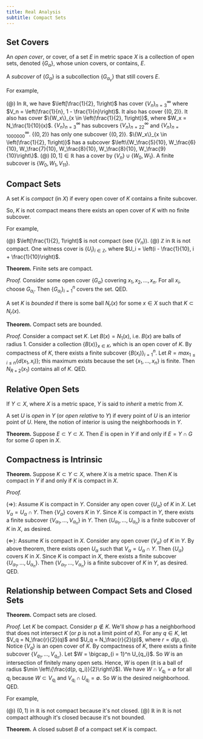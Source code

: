 ```yaml
---
title: Real Analysis
subtitle: Compact Sets
---
```


## Set Covers

An _open cover_, or cover, of a set $E$ in metric space $X$ is a collection of open sets, denoted $\{G_\alpha\}$, whose union covers, or contains, $E$.

A _subcover_ of $\{G_\alpha\}$ is a subcollection $\{G_{\alpha_\gamma}\}$ that still covers $E$.

For example,

(@) In $\mathbb{R}$, we have $\left[\frac{1}{2}, 1\right)$ has cover $\{V_n\}_{n = 3}^{\infty}$ where $V_n = \left(\frac{1}{n}, 1 - \frac{1}{n}\right)$. It also has cover $\{(0, 2)\}$. It also has cover $\{W_x\}_{x \in \left(\frac{1}{2}, 1\right)}$, where $W_x = N_\frac{1}{10}(x)$. $\{V_n\}_{n = 3}^{\infty}$ has subcovers $\{V_n\}_{n = 22}^{\infty}$ and $\{V_n\}_{n = 1000000}^{\infty}$. $\{(0, 2)\}$ has only one subcover $\{(0, 2)\}$. $\{W_x\}_{x \in \left(\frac{1}{2}, 1\right)}$ has a subcover $\left\{W_\frac{5}{10}, W_\frac{6}{10}, W_\frac{7}{10}, W_\frac{8}{10}, W_\frac{8}{10}, W_\frac{9}{10}\right\}$.
(@) $[0, 1] \in \mathbb{R}$ has a cover by $\{V_n\} \cup \{W_0, W_1\}$. A finite subcover is $\{W_0, W_1, V_{11}\}$.

## Compact Sets

A set $K$ is _compact_ (in $X$) if every open cover of $K$ contains a finite subcover.

So, $K$ is not compact means there exists an open cover of $K$ with no finite subcover.

For example,

(@) $\left[\frac{1}{2}, 1\right)$ is not compact (see $\{V_n\}$).
(@) $\mathbb{Z}$ in $\mathbb{R}$ is not compact. One witness cover is $\{U_i\}_{i \in \mathbb{Z}}$, where $U_i = \left(i - \frac{1}{10}, i + \frac{1}{10}\right)$.

__Theorem.__ Finite sets are compact.

_Proof._ Consider some open cover $\{G_\alpha\}$ covering $x_1, x_2, \dots, x_n$. For all $x_i$, choose $G_{\alpha_i}$. Then $\{G_{\alpha_i}\}_{i = 1}^n$ covers the set. QED.

A set $K$ is _bounded_ if there is some ball $N_r(x)$ for some $x \in X$ such that $K \subset N_r(x)$.

__Theorem.__ Compact sets are bounded.

_Proof._ Consider a compact set $K$. Let $B(x) = N_1(x)$, i.e. $B(x)$ are balls of radius $1$. Consider a collection $\{B(x)\}_{x \in K}$, which is an open cover of $K$. By compactness of $K$, there exists a finite subcover $\{B(x_i)\}_{i = 1}^n$. Let $R = max_{1 \leq i \leq n}\{d(x_1, x_i)\}$; this maximum exists because the set $\{x_1, \dots, x_n\}$ is finite. Then $N_{R + 2}(x_1)$ contains all of $K$. QED.

## Relative Open Sets

If $Y \subset X$, where $X$ is a metric space, $Y$ is said to _inherit_ a metric from $X$.

A set $U$ is _open_ in $Y$ (or _open relative_ to $Y$) if every point of $U$ is an interior point of $U$. Here, the notion of interior is using the neighborhoods in $Y$.

__Theorem.__ Suppose $E \subset Y \subset X$. Then $E$ is open in $Y$ if and only if $E = Y \cap G$ for some $G$ open in $X$.

## Compactness is Intrinsic

__Theorem.__ Suppose $K \subset Y \subset X$, where $X$ is a metric space. Then $K$ is compact in $Y$ if and only if $K$ is compact in $X$.

 _Proof._

 ($\Rightarrow$): Assume $K$ is compact in $Y$. Consider any open cover $\{U_\alpha\}$ of $K$ in $X$. Let $V_\alpha = U_\alpha \cap Y$. Then $\{V_\alpha\}$ covers $K$ in $Y$. Since $K$ is compact in $Y$, there exists a finite subcover $\{V_{\alpha_1}, \dots, V_{\alpha_n}\}$ in $Y$. Then $\{U_{\alpha_1}, \dots, U_{\alpha_n}\}$ is a finite subcover of $K$ in $X$, as desired.

 ($\Leftarrow$): Assume $K$ is compact in $X$. Consider any open cover $\{V_\alpha\}$ of $K$ in $Y$. By above theorem, there exists open $U_\alpha$ such that $V_\alpha = U_\alpha \cap Y$. Then $\{U_\alpha\}$ covers $K$ in $X$. Since $K$ is compact in $X$, there exists a finite subcover $\{U_{\alpha_1}, \dots, U_{\alpha_n}\}$. Then $\{V_{\alpha_1}, \dots, V_{\alpha_n}\}$ is a finite subcover of $K$ in $Y$, as desired. QED.

## Relationship between Compact Sets and Closed Sets

__Theorem.__ Compact sets are closed.

_Proof._ Let $K$ be compact. Consider $p \notin K$. We'll show $p$ has a neighborhood that does not intersect $K$ (or $p$ is not a limit point of $K$). For any $q \in K$, let $V_q = N_\frac{r}{2}(q)$ and $U_q = N_\frac{r}{2}(p)$, where $r = d(p, q)$. Notice $\{V_q\}$ is an open cover of $K$. By compactness of $K$, there exists a finite subcover $\{V_{q_1}, \dots, V_{q_n}\}$. Let $W = \bigcap_{i = 1}^n U_{q_i}$. So $W$ is an intersection of finitely many open sets. Hence, $W$ is open (it is a ball of radius $\min \left\{\frac{d(p, q_i)}{2}\right\}$). We have $W \cap V_{q_i} = \emptyset$ for all $q_i$ because $W \subset V_{q_i}$ and $V_{q_i} \cap U_{q_i} = \emptyset$. So $W$ is the desired neighborhood. QED.

For example,

(@) $(0, 1)$ in $\mathbb{R}$ is not compact because it's not closed.
(@) $\mathbb{R}$ in $\mathbb{R}$ is not compact although it's closed because it's not bounded.

__Theorem.__ A closed subset $B$ of a compact set $K$ is compact.

